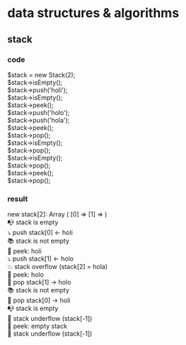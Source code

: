# data structures & algorithms

## stack
### code
$stack = new Stack(2);  
$stack->isEmpty();  
$stack->push('holi');  
$stack->isEmpty();  
$stack->peek();  
$stack->push('holo');  
$stack->push('hola');  
$stack->peek();  
$stack->pop();  
$stack->isEmpty();  
$stack->pop();  
$stack->isEmpty();  
$stack->pop();  
$stack->peek();  
$stack->pop();  
### result
new stack[2]: Array ( [0] => [1] => )  
📭 stack is empty  
⤵️ push stack[0] <- holi  
📚 stack is not empty  
👀 peek: holi  
⤵️ push stack[1] <- holo  
💥 stack overflow (stack[2] = hola)  
👀 peek: holo  
🍾 pop stack[1] -> holo  
📚 stack is not empty  
🍾 pop stack[0] -> holi  
📭 stack is empty  
🌵 stack underflow (stack[-1])  
👀 peek: empty stack  
🌵 stack underflow (stack[-1])  